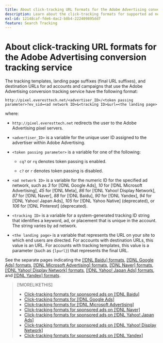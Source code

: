 ```yaml
---
title: About click-tracking URL formats for the Adobe Advertising conversion tracking service
description: Learn about the click-tracking formats for supported ad networks.
exl-id: 12148caf-fde6-4ac2-b8b4-222409895dd7
feature: Search Tracking
---
```

# About click-tracking URL formats for the Adobe Advertising conversion tracking service

The tracking templates, landing page suffixes (final URL suffixes), and destination URLs for ad accounts and campaigns that use the Adobe Advertising conversion tracking service have the following format:

`http://pixel.everesttech.net/<advertiser_ID>/<token passing parameter>?ev_sid=<ad network ID>&<tracking ID>&url=<the landing page>`

where:

* `http://pixel.everesttech.net` redirects the user to the Adobe Advertising pixel servers.

* `<advertiser_ID>` is a variable for the unique user ID assigned to the advertiser within Adobe Advertising.

* `<token passing parameter>` is a variable for one of the following:

  * `cq?` or `rq` denotes token passing is enabled.

  * `c?` or `r` denotes token passing is disabled.

* `<ad network ID>` is a variable for the numeric ID for the specified ad network, such as *3* for [!DNL Google Ads], *10* for [!DNL Microsoft Advertising], *45* for [!DNL Meta], *86* for [!DNL Yahoo! Display Network], *87* for [!DNL Naver], *88* for [!DNL Baidu], *90* for [!DNL Yandex], *94* for [!DNL Yahoo! Japan Ads], *105* for [!DNL Yahoo Native] (deprecated), or *106* for [!DNL Pinterest] (deprecated).

* `<tracking ID>` is a variable for a system-generated tracking ID string that identifies a keyword, ad, or placement that is unique in the account. The string varies by ad network.

* `<the landing page>` is a variable that represents the URL on your site to which end users are directed. For accounts with destination URLs, this value is an URL. For accounts with tracking templates, this value is a parameter (such as `{lpurl}`) that represents the final URL. 

See the separate pages indicating the [[!DNL Baidu] formats](formats-click-tracking-baidu.md), [[!DNL Google Ads] formats](formats-click-tracking-google.md), [[!DNL Microsoft Advertising] formats](formats-click-tracking-microsoft.md), [[!DNL Naver] formats](formats-click-tracking-naver.md), [[!DNL Yahoo! Display Network] formats](formats-click-tracking-yahoo-display-network.md), [[!DNL Yahoo! Japan Ads] formats](formats-click-tracking-yahoo-japan.md), and [[!DNL Yandex] formats](formats-click-tracking-yandex.md).

>[!MORELIKETHIS]
>
>* [Click-tracking formats for sponsored ads on [!DNL Baidu]](formats-click-tracking-baidu.md)
>* [Click-tracking formats for [!DNL Google Ads]](formats-click-tracking-google.md)
>* [Click-tracking formats for [!DNL Microsoft Advertising]](formats-click-tracking-microsoft.md)
>* [Click-tracking formats for sponsored ads on [!DNL Naver]](formats-click-tracking-naver.md)
>* [Click-tracking formats for sponsored ads on [!DNL Yahoo! Japan Ads]](formats-click-tracking-yahoo-japan.md)
>* [Click-tracking formats for sponsored ads on [!DNL Yahoo! Display Network]](formats-click-tracking-yahoo-display-network.md)
>* [Click-tracking formats for sponsored ads on [!DNL Yandex]](formats-click-tracking-yandex.md)
